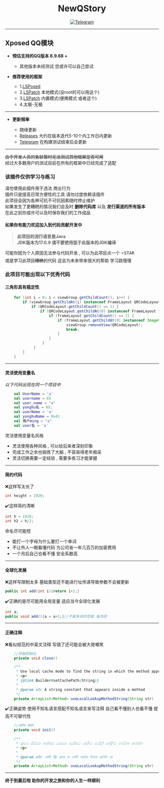 <div align="center">
    <h1 > NewQStory </h1>

[![Telegram](https://img.shields.io/static/v1?label=Telegram&message=Channel&color=0088cc)](https://t.me/WhenFlowersAreInBloom)
</div>  

---

## Xposed QQ模块  

* **预估支持的QQ版本 8.9.68 +**  
    * 其他版本未经测试 您或许可以自己尝试 
    
* **推荐使用的框架**
    - 1.[LSPosed](https://github.com/LSPosed/LSPosed)
    - 2.[LSPatch](https://github.com/LSPosed/LSPatch) 本地模式(没root的可以用这个)
    - 3.[LSPatch](https://github.com/LSPosed/LSPatch) 内置模式(便携模式 或者这个)
    - 4.太极-无极
 ---
* **更新频率**

    -  随缘更新
    - [Releases](https://github.com/Suzhelan/NewQStory/releases) 大约在版本迭代5-10个内工作日内更新
    - [Telegram](https://t.me/WhenFlowersAreInBloom) 在构建测试结束后会更新

---  

~~由于开发人员的急缺暂时无法测试其他框架是否可用~~  
经过大多数用户的测试目前在所有的框架中已经完成了适配  
### 该插件仅供学习与练习  
请勿使用此插件用于违法 商业行为  
插件只是提高日常方便性的工具 请勿过度依赖该插件  
此项目会因为各种可抗不可抗因素随时停止维护  
如果发生了更糟糕的情况我们会及时 **删除代码库** 以及 **发行渠道的所有版本**  
在此之前你或许可以及时保存我们的工作成品
#### 如果你有能力欢迎加入到代码贡献开发中 
> **此项目的流行语言是Java  
> JDK版本为17.0.9 请不要使用低于此版本的JDK编译**

可能你因为个人原因无法参与代码开发 , 可以为此项目点一个 <kbd>:star:STAR</kbd>  
或是学习此项目~~糟糕~~的代码 这会为未来带来很大的帮助 学习路慢慢  


### 此项目可能出现以下优秀代码  
#### 三角形具有稳定性
```java
    for (int i = 0; i < viewGroup.getChildCount(); i++) {
        if (viewGroup.getChildAt(i) instanceof FrameLayout QRCodeLayout) {
            if (QRCodeLayout.getChildCount() == 1) {
                if (QRCodeLayout.getChildAt(0) instanceof FrameLayout frameLayout) {
                    if (frameLayout.getChildCount() == 2) {
                        if (frameLayout.getChildAt(0) instanceof ImageView) {
                            viewGroup.removeView(QRCodeLayout);
                            break;
                        }
                    }
                 }
             }
        }
    }
```

---

#### 灵活使用变量名
*以下代码出现在同一个项目中*
```kt
    val UserName = 'a'
    val username = 65
    val user_name = "a"
    val yonghu名 = 65;
    val userName = 'a'
    val yonghuName = 0x41
    val 用户ming = "a"
    val user名 = 'a'
```
灵活使用变量名风格  
 - 灵活使用各种风格 , 可以给后来者深刻印象  
 - 完成工作之余也锻炼了大脑 , 不容易得老年痴呆  
 - 灵活切换需要一定经验 , 需要多练习才能掌握

---

#### 简约代码
:x:这样写太长了
```java
int height = 1920;
```
:heavy_check_mark:这样简约清晰
```java
int h = 1920;
int h2 = h/2;
```
命名尽可能短
- 能打一个字母为什么要打一个单词  
- 不让外人一眼看懂代码 为公司省一年几百万的加密费用  
- 一个月后自己也看不懂 安全系数高

---

#### 全球化发展
:x:这样写限制太多 基础类型还不能进行址传递导致参数不会被更新
```java
public int add(int i){return i+1;}
```
:heavy_check_mark:正确的是尽可能用全局变量 适应当今全球化发展
```java
int a;
public void add(){a = a+1;}//不留多余的空格 省内存
```

---

#### 正确注释
:x:看似规范的中英文注释 写错了还可能会被大佬嘲笑
```java
    //开始初始化
    private void close()

    /**
     * Use local cache mode to find the string in which the method appears
     * <p>
     * {@link Builder#setCachePath(String)}
     *
     * @param str A string constant that appears inside a method
     */
    private ArrayList<Method> useLocalLookupMethodString(String str)

```
:heavy_check_mark:正确姿势 使用不知名语言搭配不知名语言来写注释 自己看不懂别人也看不懂 提高不可替代性
```java
    //आरंभ करप
    private void init()

    /**
     * ක්‍රමය දිස්වන තන්තුව සොයා ගැනීමට දේශීය හැඹිලි මාදිලිය භාවිතා කරන්න
     * <p>
     *
     * @param str একটি স্ট্রিং ধ্রুবক যা একটি পদ্ধতির ভিতরে প্রদর্শিত হয়
     */
    private ArrayList<Method> useLocalLookupMethodString(String str)

```
---


  
**终于到最后啦 助你的开发之旅和你的人生一样顺利**
